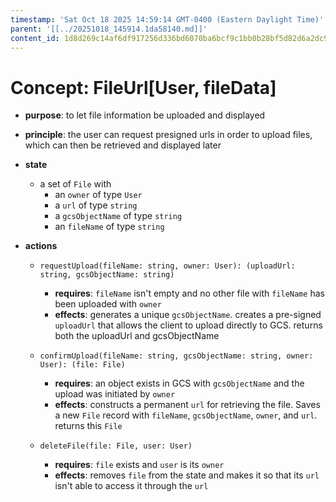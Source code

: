 ```yaml
---
timestamp: 'Sat Oct 18 2025 14:59:14 GMT-0400 (Eastern Daylight Time)'
parent: '[[../20251018_145914.1da58140.md]]'
content_id: 1d8d269c14af6df917256d336bd6070ba6bcf9c1bb0b28bf5d82d6a2dc9a5e88
---
```


# Concept: FileUrl\[User, fileData]

* **purpose**: to let file information be uploaded and displayed

* **principle**: the user can request presigned urls in order to upload files, which can then be retrieved and displayed later

* **state**
  * a set of `File` with
    * an `owner` of type `User`
    * a `url` of type `string`
    * a `gcsObjectName` of type `string`
    * an `fileName` of type `string`

* **actions**
  * `requestUpload(fileName: string, owner: User): (uploadUrl: string, gcsObjectName: string)`
    * **requires**: `fileName` isn't empty and no other file with `fileName` has been uploaded with `owner`
    * **effects**: generates a unique `gcsObjectName`. creates a pre-signed `uploadUrl` that allows the client to upload directly to GCS. returns both the uploadUrl and gcsObjectName

  * `confirmUpload(fileName: string, gcsObjectName: string, owner: User): (file: File)`
    * **requires**: an object exists in GCS with `gcsObjectName` and the upload was initiated by `owner`
    * **effects**: constructs a permanent `url` for retrieving the file. Saves a new `File` record with `fileName`, `gcsObjectName`, `owner`, and `url`. returns this `File`

  * `deleteFile(file: File, user: User)`
    * **requires**: `file` exists and `user` is its `owner`
    * **effects**: removes `file` from the state and makes it so that its `url` isn't able to access it through the `url`
